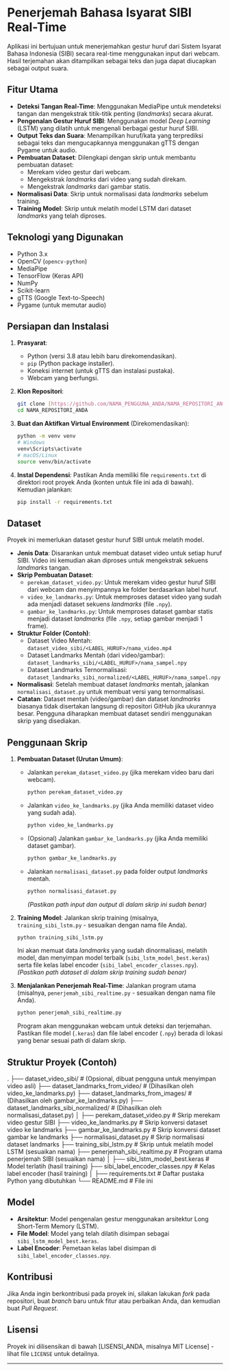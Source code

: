 # Penerjemah Bahasa Isyarat SIBI Real-Time

Aplikasi ini bertujuan untuk menerjemahkan gestur huruf dari Sistem Isyarat Bahasa Indonesia (SIBI) secara real-time menggunakan input dari webcam. Hasil terjemahan akan ditampilkan sebagai teks dan juga dapat diucapkan sebagai output suara.

## Fitur Utama

* **Deteksi Tangan Real-Time**: Menggunakan MediaPipe untuk mendeteksi tangan dan mengekstrak titik-titik penting (*landmarks*) secara akurat.
* **Pengenalan Gestur Huruf SIBI**: Menggunakan model *Deep Learning* (LSTM) yang dilatih untuk mengenali berbagai gestur huruf SIBI.
* **Output Teks dan Suara**: Menampilkan huruf/kata yang terprediksi sebagai teks dan mengucapkannya menggunakan gTTS dengan Pygame untuk audio.
* **Pembuatan Dataset**: Dilengkapi dengan skrip untuk membantu pembuatan dataset:
    * Merekam video gestur dari webcam.
    * Mengekstrak *landmarks* dari video yang sudah direkam.
    * Mengekstrak *landmarks* dari gambar statis.
* **Normalisasi Data**: Skrip untuk normalisasi data *landmarks* sebelum training.
* **Training Model**: Skrip untuk melatih model LSTM dari dataset *landmarks* yang telah diproses.

## Teknologi yang Digunakan

* Python 3.x
* OpenCV (`opencv-python`)
* MediaPipe
* TensorFlow (Keras API)
* NumPy
* Scikit-learn
* gTTS (Google Text-to-Speech)
* Pygame (untuk memutar audio)

## Persiapan dan Instalasi

1.  **Prasyarat**:
    * Python (versi 3.8 atau lebih baru direkomendasikan).
    * `pip` (Python package installer).
    * Koneksi internet (untuk gTTS dan instalasi pustaka).
    * Webcam yang berfungsi.

2.  **Klon Repositori**:
    ```bash
    git clone [https://github.com/NAMA_PENGGUNA_ANDA/NAMA_REPOSITORI_ANDA.git](https://github.com/NAMA_PENGGUNA_ANDA/NAMA_REPOSITORI_ANDA.git)
    cd NAMA_REPOSITORI_ANDA
    ```

3.  **Buat dan Aktifkan Virtual Environment** (Direkomendasikan):
    ```bash
    python -m venv venv
    # Windows
    venv\Scripts\activate
    # macOS/Linux
    source venv/bin/activate
    ```

4.  **Instal Dependensi**:
    Pastikan Anda memiliki file `requirements.txt` di direktori root proyek Anda (konten untuk file ini ada di bawah). Kemudian jalankan:
    ```bash
    pip install -r requirements.txt
    ```

## Dataset

Proyek ini memerlukan dataset gestur huruf SIBI untuk melatih model.

* **Jenis Data**: Disarankan untuk membuat dataset video untuk setiap huruf SIBI. Video ini kemudian akan diproses untuk mengekstrak sekuens *landmarks* tangan.
* **Skrip Pembuatan Dataset**:
    * `perekam_dataset_video.py`: Untuk merekam video gestur huruf SIBI dari webcam dan menyimpannya ke folder berdasarkan label huruf.
    * `video_ke_landmarks.py`: Untuk memproses dataset video yang sudah ada menjadi dataset sekuens *landmarks* (file `.npy`).
    * `gambar_ke_landmarks.py`: Untuk memproses dataset gambar statis menjadi dataset *landmarks* (file `.npy`, setiap gambar menjadi 1 frame).
* **Struktur Folder (Contoh)**:
    * Dataset Video Mentah: `dataset_video_sibi/<LABEL_HURUF>/nama_video.mp4`
    * Dataset Landmarks Mentah (dari video/gambar): `dataset_landmarks_sibi/<LABEL_HURUF>/nama_sampel.npy`
    * Dataset Landmarks Ternormalisasi: `dataset_landmarks_sibi_normalized/<LABEL_HURUF>/nama_sampel.npy`
* **Normalisasi**: Setelah membuat dataset *landmarks* mentah, jalankan `normalisasi_dataset.py` untuk membuat versi yang ternormalisasi.
* **Catatan**: Dataset mentah (video/gambar) dan dataset *landmarks* biasanya tidak disertakan langsung di repositori GitHub jika ukurannya besar. Pengguna diharapkan membuat dataset sendiri menggunakan skrip yang disediakan.

## Penggunaan Skrip

1.  **Pembuatan Dataset (Urutan Umum)**:
    * Jalankan `perekam_dataset_video.py` (jika merekam video baru dari webcam).
        ```bash
        python perekam_dataset_video.py
        ```
    * Jalankan `video_ke_landmarks.py` (jika Anda memiliki dataset video yang sudah ada).
        ```bash
        python video_ke_landmarks.py
        ```
    * (Opsional) Jalankan `gambar_ke_landmarks.py` (jika Anda memiliki dataset gambar).
        ```bash
        python gambar_ke_landmarks.py
        ```
    * Jalankan `normalisasi_dataset.py` pada folder output *landmarks* mentah.
        ```bash
        python normalisasi_dataset.py
        ```
        *(Pastikan path input dan output di dalam skrip ini sudah benar)*

2.  **Training Model**:
    Jalankan skrip training (misalnya, `training_sibi_lstm.py` - sesuaikan dengan nama file Anda).
    ```bash
    python training_sibi_lstm.py
    ```
    Ini akan memuat data *landmarks* yang sudah dinormalisasi, melatih model, dan menyimpan model terbaik (`sibi_lstm_model_best.keras`) serta file kelas label encoder (`sibi_label_encoder_classes.npy`).
    *(Pastikan path dataset di dalam skrip training sudah benar)*

3.  **Menjalankan Penerjemah Real-Time**:
    Jalankan program utama (misalnya, `penerjemah_sibi_realtime.py` - sesuaikan dengan nama file Anda).
    ```bash
    python penerjemah_sibi_realtime.py
    ```
    Program akan menggunakan webcam untuk deteksi dan terjemahan. Pastikan file model (`.keras`) dan file label encoder (`.npy`) berada di lokasi yang benar sesuai path di dalam skrip.

## Struktur Proyek (Contoh)
.
├── dataset_video_sibi/             # (Opsional, dibuat pengguna untuk menyimpan video asli)
├── dataset_landmarks_from_video/     # (Dihasilkan oleh video_ke_landmarks.py)
├── dataset_landmarks_from_images/  # (Dihasilkan oleh gambar_ke_landmarks.py)
├── dataset_landmarks_sibi_normalized/ # (Dihasilkan oleh normalisasi_dataset.py)
│
├── perekam_dataset_video.py        # Skrip merekam video gestur SIBI
├── video_ke_landmarks.py           # Skrip konversi dataset video ke landmarks
├── gambar_ke_landmarks.py          # Skrip konversi dataset gambar ke landmarks
├── normalisasi_dataset.py          # Skrip normalisasi dataset landmarks
├── training_sibi_lstm.py           # Skrip untuk melatih model LSTM (sesuaikan nama)
├── penerjemah_sibi_realtime.py     # Program utama penerjemah SIBI (sesuaikan nama)
│
├── sibi_lstm_model_best.keras      # Model terlatih (hasil training)
├── sibi_label_encoder_classes.npy  # Kelas label encoder (hasil training)
│
├── requirements.txt                # Daftar pustaka Python yang dibutuhkan
└── README.md                       # File ini
## Model

* **Arsitektur**: Model pengenalan gestur menggunakan arsitektur Long Short-Term Memory (LSTM).
* **File Model**: Model yang telah dilatih disimpan sebagai `sibi_lstm_model_best.keras`.
* **Label Encoder**: Pemetaan kelas label disimpan di `sibi_label_encoder_classes.npy`.

## Kontribusi

Jika Anda ingin berkontribusi pada proyek ini, silakan lakukan *fork* pada repositori, buat *branch* baru untuk fitur atau perbaikan Anda, dan kemudian buat *Pull Request*.

## Lisensi

Proyek ini dilisensikan di bawah [LISENSI_ANDA, misalnya MIT License] - lihat file `LICENSE` untuk detailnya.

---
